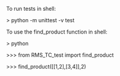 To run tests in shell:

\> python -m unittest -v test

To use the find_product function in shell:

\> python

\>>> from RMS_TC_test import find_product

\>>> find_product([[1,2],[3,4]],2)
